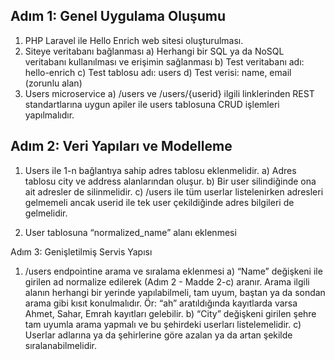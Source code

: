 

## Adım 1: Genel Uygulama Oluşumu
1) PHP Laravel ile Hello Enrich web sitesi oluşturulması.
    <!-- a) /ana-sayfa linkine girildiğinde ekranda “Hello Enrich MainPage” yazısının
    gösterilmesi beklenmektedir.
    b) /hata linkine girildiğinde “Sistemde bir hata oluştu” yazısının gözükmesi
    beklenmektedir. -->
2) Siteye veritabanı bağlanması
    a) Herhangi bir SQL ya da NoSQL veritabanı kullanılması ve erişimin sağlanması
    b) Test veritabanı adı: hello-enrich
    c) Test tablosu adı: users
    d) Test verisi: name, email (zorunlu alan)
3) Users microservice
    a) /users ve /users/{userid} ilgili linklerinden REST standartlarına uygun apiler ile
    users tablosuna CRUD işlemleri yapılmalıdır.

## Adım 2: Veri Yapıları ve Modelleme
1) Users ile 1-n bağlantıya sahip adres tablosu eklenmelidir.
    a) Adres tablosu city ve address alanlarından oluşur.
    b) Bir user silindiğinde ona ait adresler de silinmelidir.
    c) /users ile tüm userlar listelenirken adresleri gelmemeli ancak userid ile tek user
    çekildiğinde adres bilgileri de gelmelidir.
    <!-- d) City değişkeni sadece İSTANBUL, ANKARA, İZMİR şehirlerini içerebilmelidir. -->
    
2) User tablosuna “normalized_name” alanı eklenmesi
    <!-- a) Users tablosuna yeni bir “normalized_name” alanı eklenmeli. -->
    <!-- b) Bu alana doğrudan insert atılamamalıdır. -->
    <!-- c) Herhangi bir user oluşturulur ya da güncellenirken user’ın “name” alanı, tamamen
    lowercase, özel karakter içermeyen, sadece ingilizce harfler ve kelimeler arası
    tek boşluk içeren hale getirilerek otomatik olarak bu alana yazılmalı ve
    kaydedilmelidir. -->

Adım 3: Genişletilmiş Servis Yapısı
1) /users endpointine arama ve sıralama eklenmesi
    a) “Name” değişkeni ile girilen ad normalize edilerek (Adım 2 - Madde 2-c) aranır.
    Arama ilgili alanın herhangi bir yerinde yapılabilmeli, tam uyum, baştan ya da
    sondan arama gibi kısıt konulmalıdır. Ör: “ah” aratıldığında kayıtlarda varsa
    Ahmet, Sahar, Emrah kayıtları gelebilir.
    b) “City” değişkeni girilen şehre tam uyumla arama yapmalı ve bu şehirdeki userları
    listelemelidir.
    c) Userlar adlarına ya da şehirlerine göre azalan ya da artan şekilde
    sıralanabilmelidir.